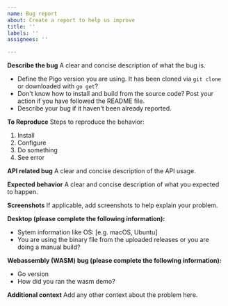 ```yaml
---
name: Bug report
about: Create a report to help us improve
title: ''
labels: ''
assignees: ''

---
```


**Describe the bug**
A clear and concise description of what the bug is.

- Define the Pigo version you are using. It has been cloned via `git clone` or downloaded with `go get`?
- Don't know how to install and build from the source code? Post your action if you have followed the README file.
- Describe your bug if it haven't been already reported.

**To Reproduce**
Steps to reproduce the behavior:
1. Install
2. Configure
3. Do something
4. See error

**API related bug**
A clear and concise description of the API usage.

**Expected behavior**
A clear and concise description of what you expected to happen.

**Screenshots**
If applicable, add screenshots to help explain your problem.

**Desktop (please complete the following information):**
 - Sytem information like OS: [e.g. macOS, Ubuntu]
 - You are using the binary file from the uploaded releases or you are doing a manual build?

 **Webassembly (WASM) bug (please complete the following information):**
 - Go version
 - How did you ran the wasm demo?

**Additional context**
Add any other context about the problem here.

